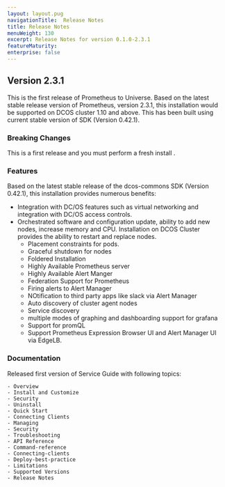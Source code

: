 ```yaml
---
layout: layout.pug
navigationTitle:  Release Notes
title: Release Notes
menuWeight: 130
excerpt: Release Notes for version 0.1.0-2.3.1
featureMaturity:
enterprise: false
---
```

## Version 2.3.1

This is the first release of Prometheus to Universe. Based on the latest stable release version of Prometheus, version 2.3.1, this installation would be supported on DCOS cluster 1.10 and above. This has been built using current stable version of SDK (Version 0.42.1).

### Breaking Changes
This is a first release and you must perform a fresh install . 

### Features
Based on the latest stable release of the dcos-commons SDK (Version 0.42.1), this installation provides numerous benefits: 
- Integration with DC/OS features such as virtual networking and integration with DC/OS access controls.
- Orchestrated software and configuration update, ability to add new nodes, increase memory and CPU. Installation on DCOS Cluster provides the ability to restart and replace nodes.
   - Placement constraints for pods.
   - Graceful shutdown for nodes
   - Foldered Installation
   - Highly Available Prometheus server
   - Highly Available Alert Manger
   - Federation Support for Prometheus
   - Firing alerts to Alert Manager
   - NOtification to third party apps like slack via Alert Manager
   - Auto discovery of cluster agent nodes
   - Service discovery
   - multiple modes of graphing and dashboarding support for grafana 
   - Support for promQL
   - Support Prometheus Expression Browser UI and Alert Manager UI via EdgeLB.

### Documentation

Released first version of Service Guide with following topics:

    - Overview
    - Install and Customize
    - Security
    - Uninstall
    - Quick Start
    - Connecting Clients
    - Managing
    - Security
    - Troubleshooting
    - API Reference
    - Command-reference
    - Connecting-clients
    - Deploy-best-practice
    - Limitations
    - Supported Versions
    - Release Notes
   

